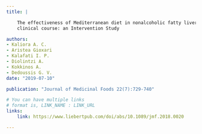 ```yaml
---
title: |

    The effectiveness of Mediterranean diet in nonalcoholic fatty liver disease
    clinical course: an Intervention Study

authors:
- Kaliora A. C.
- Aristea Gioxari
- Kalafati I. P.
- Diolintzi A.
- Kokkinos A.
- Dedoussis G. V.
date: "2019-07-10"

publication: "Journal of Medicinal Foods 22(7):729-740"

# You can have multiple links
# format is, LINK_NAME : LINK_URL
links:
    link: https://www.liebertpub.com/doi/abs/10.1089/jmf.2018.0020

---
```

